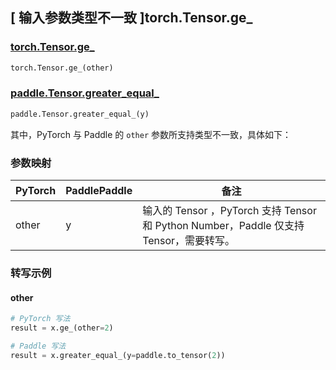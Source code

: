 ## [ 输入参数类型不一致 ]torch.Tensor.ge_

### [torch.Tensor.ge_](https://pytorch.org/docs/stable/ge_nerated/torch.Tensor.ge_.html)

```python
torch.Tensor.ge_(other)
```

### [paddle.Tensor.greater_equal_]()

```python
paddle.Tensor.greater_equal_(y)
```

其中，PyTorch 与 Paddle 的 `other` 参数所支持类型不一致，具体如下：

### 参数映射

| PyTorch                          | PaddlePaddle                 | 备注                                                   |
|----------------------------------|------------------------------| ------------------------------------------------------ |
| other  |  y  | 输入的 Tensor ，PyTorch 支持 Tensor 和 Python Number，Paddle 仅支持 Tensor，需要转写。 |

### 转写示例
#### other
```python
# PyTorch 写法
result = x.ge_(other=2)

# Paddle 写法
result = x.greater_equal_(y=paddle.to_tensor(2))
```
